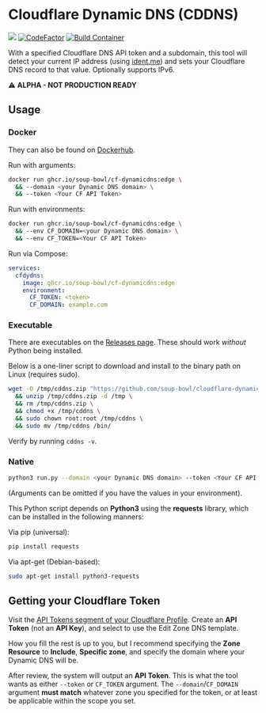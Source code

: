 # Cloudflare Dynamic DNS (CDDNS)

[![](https://img.shields.io/docker/pulls/soupbowl/cf-dynamicdns?logo=docker&logoColor=white)](https://hub.docker.com/r/soupbowl/cf-dynamicdns)
[![CodeFactor](https://www.codefactor.io/repository/github/soup-bowl/cloudflare-dynamicdns/badge)](https://www.codefactor.io/repository/github/soup-bowl/cloudflare-dynamicdns)
[![Build Container](https://github.com/soup-bowl/cloudflare-dynamicdns/actions/workflows/build.yml/badge.svg)](https://github.com/soup-bowl/cloudflare-dynamicdns/actions/workflows/build.yml)

With a specified Cloudflare DNS API token and a subdomain, this tool will detect your current IP address (using
[ident.me](https://api.ident.me/)) and sets your Cloudflare DNS record to that value. Optionally supports IPv6.

:warning: **ALPHA - NOT PRODUCTION READY**

## Usage

### Docker

They can also be found on [Dockerhub](https://hub.docker.com/r/soupbowl/cf-dynamicdns).

Run with arguments:

```bash
docker run ghcr.io/soup-bowl/cf-dynamicdns:edge \
  && --domain <your Dynamic DNS domain> \
  && --token <Your CF API Token>
```

Run with environments:

```bash
docker run ghcr.io/soup-bowl/cf-dynamicdns:edge \
  && --env CF_DOMAIN=<your Dynamic DNS domain> \
  && --env CF_TOKEN=<Your CF API Token>
```

Run via Compose:

```yml
services:
  cfdydns:
    image: ghcr.io/soup-bowl/cf-dynamicdns:edge
    environment:
      CF_TOKEN: <token>
      CF_DOMAIN: example.com
```

### Executable

There are executables on the [Releases page](https://github.com/soup-bowl/cloudflare-dynamicdns/releases/latest). These should work *without* Python being installed.

Below is a one-liner script to download and install to the binary path on Linux (requires sudo).

```bash
wget -O /tmp/cddns.zip "https://github.com/soup-bowl/cloudflare-dynamicdns/releases/download/0.2/cddns-0.2-linux-$(dpkg --print-architecture).zip" \
  && unzip /tmp/cddns.zip -d /tmp \
  && rm /tmp/cddns.zip \
  && chmod +x /tmp/cddns \
  && sudo chown root:root /tmp/cddns \
  && sudo mv /tmp/cddns /bin/
```

Verify by running `cddns -v`.

### Native

```bash
python3 run.py --domain <your Dynamic DNS domain> --token <Your CF API Token>
```

(Arguments can be omitted if you have the values in your environment).

This Python script depends on **Python3** using the **requests** library, which can be installed in the following manners:

Via pip (universal):

```bash
pip install requests
```

Via apt-get (Debian-based):

```bash
sudo apt-get install python3-requests
```

## Getting your Cloudflare Token

Visit the [API Tokens segment of your Cloudflare Profile](https://dash.cloudflare.com/profile/api-tokens). Create an
**API Token** (not an **API Key**), and select to use the Edit Zone DNS template.

How you fill the rest is up to you, but I recommend specifying the **Zone Resource** to **Include**, **Specific zone**,
and specify the domain where your Dynamic DNS will be.

After review, the system will output an **API Token**. This is what the tool wants as either `--token` or `CF_TOKEN`
argument. The `--domain`/`CF_DOMAIN` argument **must match** whatever zone you specified for the token, or at least be
applicable within the scope you set.
